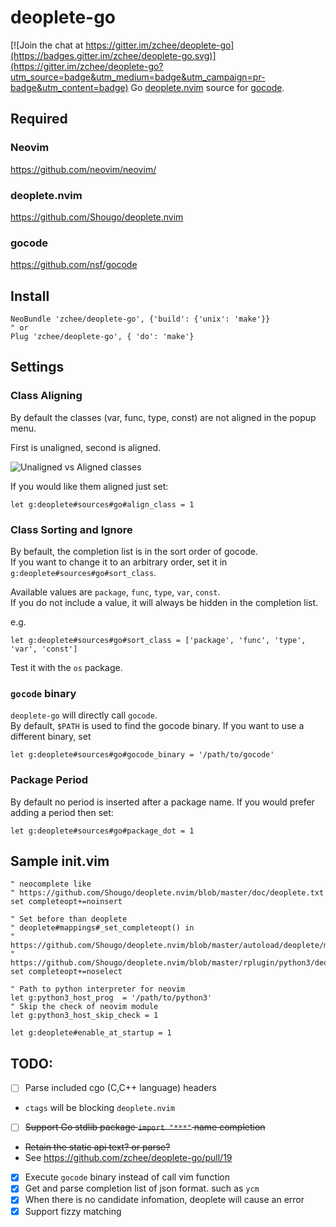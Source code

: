 # deoplete-go

[![Join the chat at https://gitter.im/zchee/deoplete-go](https://badges.gitter.im/zchee/deoplete-go.svg)](https://gitter.im/zchee/deoplete-go?utm_source=badge&utm_medium=badge&utm_campaign=pr-badge&utm_content=badge)
Go [deoplete.nvim](https://github.com/Shougo/deoplete.nvim) source for [gocode](https://github.com/nsf/gocode).


## Required

### Neovim
https://github.com/neovim/neovim/

### deoplete.nvim
https://github.com/Shougo/deoplete.nvim

### gocode
https://github.com/nsf/gocode


## Install

```vim
NeoBundle 'zchee/deoplete-go', {'build': {'unix': 'make'}}
" or
Plug 'zchee/deoplete-go', { 'do': 'make'}
```

## Settings

### Class Aligning
By default the classes (var, func, type, const) are not aligned in the popup menu.

First is unaligned, second is aligned.

![Unaligned vs Aligned classes](images/align_class.png)

If you would like them aligned just set:

```vim
let g:deoplete#sources#go#align_class = 1
```

### Class Sorting and Ignore
By befault, the completion list is in the sort order of gocode.  
If you want to change it to an arbitrary order, set it in `g:deoplete#sources#go#sort_class`.

Available values are `package`, `func`, `type`, `var`, `const`.  
If you do not include a value, it will always be hidden in the completion list.

e.g.
```vim
let g:deoplete#sources#go#sort_class = ['package', 'func', 'type', 'var', 'const']
```

Test it with the `os` package.

### `gocode` binary
`deoplete-go` will directly call `gocode`.  
By default, `$PATH` is used to find the gocode binary.
If you want to use a different binary, set

```vim
let g:deoplete#sources#go#gocode_binary = '/path/to/gocode'
```

### Package Period
By default no period is inserted after a package name. If you would prefer adding a period then set:

```vim
let g:deoplete#sources#go#package_dot = 1
```

## Sample init.vim

```vim
" neocomplete like
" https://github.com/Shougo/deoplete.nvim/blob/master/doc/deoplete.txt
set completeopt+=noinsert

" Set before than deoplete
" deoplete#mappings#_set_completeopt() in
" https://github.com/Shougo/deoplete.nvim/blob/master/autoload/deoplete/mappings.vim
" https://github.com/Shougo/deoplete.nvim/blob/master/rplugin/python3/deoplete/deoplete.py
set completeopt+=noselect

" Path to python interpreter for neovim
let g:python3_host_prog  = '/path/to/python3'
" Skip the check of neovim module
let g:python3_host_skip_check = 1

let g:deoplete#enable_at_startup = 1
```


TODO:
-----
- [ ] Parse included cgo (C,C++ language) headers
 - `ctags` will be blocking `deoplete.nvim`
- [ ] ~~Support Go stdlib package `import "***"` name completion~~
 - ~~Retain the static api text? or parse?~~
 - See https://github.com/zchee/deoplete-go/pull/19
- [x] Execute `gocode` binary instead of call vim function
- [x] Get and parse completion list of json format. such as `ycm`
- [x] When there is no candidate infomation, deoplete will cause an error
- [x] Support fizzy matching

